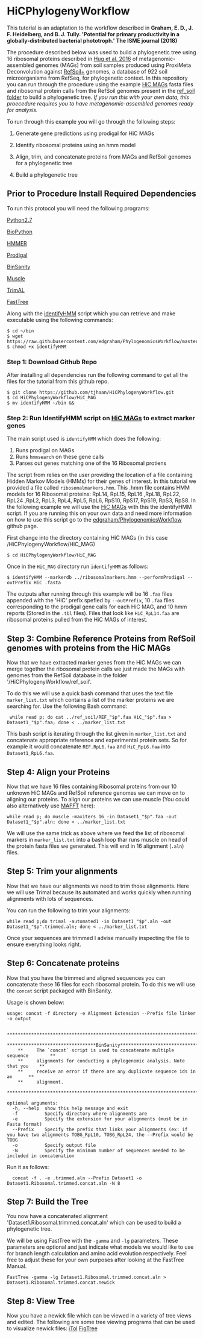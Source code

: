 # HiCPhylogenyWorkflow
This tutorial is an adaptation to the workflow described in
 **Graham, E. D., J. F. Heidelberg, and B. J. Tully. 'Potential for primary productivity in a globally-distributed bacterial phototroph.' The ISME journal (2018)**
 
The procedure described below was used to build a phylogenetic tree using 16 ribosomal proteins described in [Hug et al. 2016](https://doi.org/10.1038/nmicrobiol.2016.48) of metagenomic-assembled genomes (MAGs) from soil samples produced using ProxiMeta Deconvolution against [RefSoil+](https://doi.org/10.1128/mSystems.00349-18) genomes, a database of 922 soil microorganisms from RefSeq, for phylogenetic context.
In this repository you can run through the procedure using the example [HiC MAGs](HiCPhylogenyWorkflow/HiC_MAG/) fasta files and ribosomal protein calls from the RefSoil genomes present in the [ref_soil folder](HiCPhylogenyWorkflow/ref_soil/) to build a phylogenetic tree.
*If you run this with your own data, this proecedure requires you to have metagenomic-assembled genomes ready for analysis.*

To run through this example you will go through the following steps:

1. Generate gene predictions using prodigal for HiC MAGs

2. Identify ribosomal proteins using an hmm model

3. Align, trim, and concatenate proteins from MAGs and RefSoil genomes for a phylogenetic tree

4. Build a phylogenetic tree


## Prior to Procedure Install Required Dependencies ##

To run this protocol you will need the following programs:

[Python2.7](https://www.python.org/download/releases/2.7/)

[BioPython](http://biopython.org/)

[HMMER](http://hmmer.org/download.html)

[Prodigal](https://github.com/hyattpd/prodigal/wiki/Installation)

[BinSanity](https://github.com/edgraham/BinSanity/wiki/Installation)

[Muscle](https://www.drive5.com/muscle/manual/install.html)

[TrimAL](http://trimal.cgenomics.org/)

[FastTree](http://www.microbesonline.org/fasttree/)

Along with the [identifyHMM](https://github.com/edgraham/PhylogenomicsWorkflow/blob/master/identifyHMM) script which you can retrieve and make executable using the following commands:
```
$ cd ~/bin
$ wget https://raw.githubusercontent.com/edgraham/PhylogenomicsWorkflow/master/identifyHMM
$ chmod +x identifyHMM
```

### Step 1: Download Github Repo ###

After installing all dependencies run the following command to get all the files for the tutorial from this github repo.

```
$ git clone https://github.com/tjhaan/HiCPhylogenyWorkflow.git
$ cd HiCPhylogenyWorkflow/HiC_MAG
$ mv identifyHMM ~/bin && 
```

### Step 2: Run IdentifyHMM script on [HiC MAGs](HiCPhylogenyWorkflow/HiC_MAG/) to extract marker genes ###
The main script used is `identifyHMM` which does the following:

1. Runs prodigal on MAGs
2. Runs `hmmsearch` on these gene calls
3. Parses out genes matching one of the 16 Ribosomal protiens

The script from relies on the user providing the location of a file containing Hidden Markov Models (HMMs) for their genes of interest. In this tutorial we provided a file called `ribosomalmarkers.hmm`. This .hmm file contains HMM models for 16 Ribosomal proteins: RpL14, RpL15, RpL16 ,RpL18, RpL22, RpL24 ,RpL2, RpL3, RpL4, RpL5, RpL6, RpS10, RpS17, RpS19, RpS3, RpS8. 
In the following example we will use the [HiC MAGs](HiCPhylogenyWorkflow/HiC_MAG/) with this the identifyHMM script. If you are running this on your own data and need more information on how to use this script go to the [edgraham/PhylogenomicsWorkflow](https://github.com/edgraham/PhylogenomicsWorkflow) github page.

First change into the  directory containing HiC MAGs (in this case /HiCPhylogenyWorkflow/HiC_MAG) 

```
$ cd HiCPhylogenyWorkflow/HiC_MAG
```

Once in the `HiC_MAG` directory run `identifyHMM` as follows:

```
$ identifyHMM --markerdb ../ribosomalmarkers.hmm --performProdigal --outPrefix HiC .fasta

```

The outputs after running through this example will be 16 `.faa` files appended with the 'HiC' prefix spefied by `--outPrefix`, 10 `.faa` files corresponding to the prodigal gene calls for each HiC MAG, and 10 hmm reports (Stored in the `.tbl` files). Files that look like `HiC_RpL14.faa` are ribosomal proteins pulled from the HiC MAGs of interest.
 
 
 ## Step 3: Combine Reference Proteins from RefSoil genomes with proteins from the HiC MAGs ##
 
 Now that we have extracted marker genes from the HiC MAGs we can merge together the ribosomal protein calls we just made the MAGs with genomes from the RefSoil database in the folder '/HiCPhylogenyWorkflow/ref_soil'.

 To do this we will use a quick bash command that uses the text file `marker_list.txt` which contains a list of the marker proteins we are searching for. Use the following Bash command:
 
```
 while read p; do cat ../ref_soil/REF_"$p".faa HiC_"$p".faa > Dataset1_"$p".faa; done < ../marker_list.txt
``` 
This bash script is iterating through the list given in `marker_list.txt` and concatenate appropriate reference and experimental protein sets. So for example it would concatenate `REF.RpL6.faa` and `HiC_RpL6.faa` into `Dataset1_RpL6.faa`. 


## Step 4: Align your Proteins ##

Now that we have 16 files containing Ribosomal proteins from our 10 unknown HiC MAGs and RefSoil reference genomes we can move on to aligning our proteins.
To align our proteins we can use muscle (You could also alternatively use [MAFFT](https://mafft.cbrc.jp/alignment/software/algorithms/algorithms.html) here):

```
while read p; do muscle -maxiters 16 -in Dataset1_"$p".faa -out Dataset1_"$p".aln; done < ../marker_list.txt
```
We will use the same trick as above where we feed the list of ribosomal markers in `marker_list.txt` into a bash loop thar runs muscle on head of the protein fasta files we generated. This will end in 16 alignment (`.aln`) files.


## Step 5: Trim your alignments ##

Now that we have our alignments we need to trim those alignments.  Here we will use Trimal because its automated and works quickly when running alignments with lots of sequences.

You can run the following to trim your alignments:

```
while read p;do trimal -automated1 -in Dataset1_"$p".aln -out Dataset1_"$p".trimmed.aln; done < ../marker_list.txt
```

Once your sequences are trimmed I advise manually inspecting the file to ensure everything looks right.

## Step 6: Concatenate proteins ##

Now that you have the trimmed and aligned sequences you can concatenate these 16 files for each ribosomal protein. To do this we will use the `concat` script packaged with BinSanity. 

Usage is shown below:
```
usage: concat -f directory -e Alignment Extension --Prefix file linker -o output

    *****************************************************************************
    *********************************BinSanity***********************************
    **     The `concat` script is used to concatenate multiple sequence        **
    **     alignments for conducting a phylogenomic analysis. Note that you    **
    **     receive an error if there are any duplicate sequence ids in an      **
    **     alignment.
    *****************************************************************************

optional arguments:
  -h, --help  show this help message and exit
  -f          Specify directory where alignments are
  -e          Specify the extension for your alignments (must be in Fasta format)
  --Prefix    Specify the prefix that links your alignments (ex: if you have two alignments TOBG_RpL10, TOBG_RpL24, the --Prefix would be TOBG
  -o          Specify output file
  -N          Specify the minimum number of sequences needed to be included in concatenation
  ```
  
  Run it as follows:
  
```
  concat -f . -e .trimmed.aln --Prefix Dataset1 -o Dataset1.Ribosomal.trimmed.concat.aln -N 8

``` 
## Step 7: Build the Tree ##

You now have a concatenated alignment 'Dataset1.Ribosomal.trimmed.concat.aln' which can be used to build a phylogenetic tree.

We will be using FastTree with the `-gamma` and `-lg` parameters. These parameters are optional and just indicate what models we would like to  use for branch length calculation and amino acid evolution respectively. Feel free to adjust these for your own purposes after looking at the FastTree Manual.

```
FastTree -gamma -lg Dataset1.Ribosomal.trimmed.concat.aln > Dataset1.Ribosomal.trimmed.concat.newick

```

## Step 8: View Tree ##

Now you have a newick file which can be viewed in a variety of tree views and edited.  The following are some tree viewing programs that can be used to visualize newick files:
[iTol](https://itol.embl.de/)
[FigTree](http://tree.bio.ed.ac.uk/software/figtree/)
